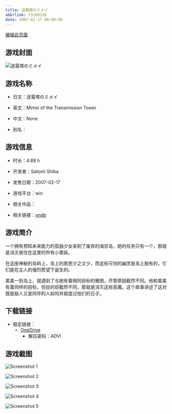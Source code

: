 ```yaml
---
title: 送電塔のミメイ
abbrlink: f31dd338
date: 2007-02-17 00:00:00
---
```

[编辑此页面](https://github.com/ACG-3/ADV3-source/blob/main/source/_posts/games/%E9%80%81%E9%9B%BB%E5%A1%94%E3%81%AE%E3%83%9F%E3%83%A1%E3%82%A4.md)

## 游戏封面

![送電塔のミメイ](https://pan.timero.xyz/onedrive/img_lib_001/%E9%80%81%E9%9B%BB%E5%A1%94%E3%81%AE%E3%83%9F%E3%83%A1%E3%82%A4_cover.avif)


## 游戏名称

- 日文：送電塔のミメイ
- 英文：Mimei of the Transmission Tower
- 中文：None

- 别名：


## 游戏信息

- 时长：4.88 h
- 开发者：Satomi Shiba
- 发售日期：2007-02-17
- 游戏平台：win
- 相关作品：

- 相关链接：[vndb](https://vndb.org/v2677)


## 游戏简介

一个拥有预知未来能力的孤独少女来到了废弃的海京岛，她的任务只有一个，那就是消灭居住在这里的所有小栗妖。

在这座神秘的岛屿上，岛上的居民少之又少，而这些可怕的幽灵是岛上独有的，它们是在主人的强烈愿望下诞生的。

美美一到岛上，就遇到了与她有着相同目标的雅图，尽管原因截然不同。他和美美有着同样的目标，但目的却截然不同，那就是消灭这些恶魔。这个故事讲述了这对既是敌人又是同伴的人如何并肩度过他们的日子。


## 下载链接

- 稳定链接：
    - [OneDrive](https://pan.timero.xyz/onedrive/adv_lib_001/%E9%80%81%E9%9B%BB%E5%A1%94%E3%81%AE%E3%83%9F%E3%83%A1%E3%82%A4)
        - 解压密码：ADV!



## 游戏截图


![Screenshot 1](https://pan.timero.xyz/onedrive/img_lib_001/%E9%80%81%E9%9B%BB%E5%A1%94%E3%81%AE%E3%83%9F%E3%83%A1%E3%82%A4_Screenshot_1.avif)

![Screenshot 2](https://pan.timero.xyz/onedrive/img_lib_001/%E9%80%81%E9%9B%BB%E5%A1%94%E3%81%AE%E3%83%9F%E3%83%A1%E3%82%A4_Screenshot_2.avif)

![Screenshot 3](https://pan.timero.xyz/onedrive/img_lib_001/%E9%80%81%E9%9B%BB%E5%A1%94%E3%81%AE%E3%83%9F%E3%83%A1%E3%82%A4_Screenshot_3.avif)

![Screenshot 4](https://pan.timero.xyz/onedrive/img_lib_001/%E9%80%81%E9%9B%BB%E5%A1%94%E3%81%AE%E3%83%9F%E3%83%A1%E3%82%A4_Screenshot_4.avif)

![Screenshot 5](https://pan.timero.xyz/onedrive/img_lib_001/%E9%80%81%E9%9B%BB%E5%A1%94%E3%81%AE%E3%83%9F%E3%83%A1%E3%82%A4_Screenshot_5.avif)

